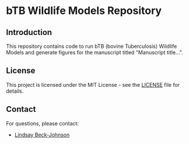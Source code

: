 # bTB Wildlife Models Repository

## Introduction
This repository contains code to run bTB (bovine Tuberculosis) Wildlife Models and generate figures for the manuscript titled "Manuscript title...".

## License
This project is licensed under the MIT License - see the [LICENSE](LICENSE) file for details.

## Contact
For questions, please contact:
- [Lindsay Beck-Johnson](mailto:L.Beck-Johnson@colostate.edu)
